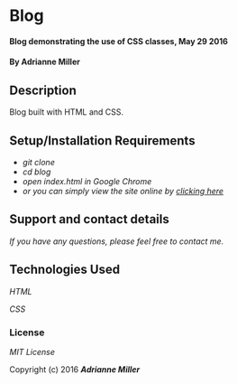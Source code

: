 # Blog

#### Blog demonstrating the use of CSS classes, May 29 2016

#### By Adrianne Miller

## Description

Blog built with HTML and CSS.

## Setup/Installation Requirements

* _git clone_
* _cd blog_
* _open index.html in Google Chrome_
* _or you can simply view the site online by [clicking here](http://adriannem.github.io/blog/)_


## Support and contact details

_If you have any questions, please feel free to contact me._

## Technologies Used

_HTML_

_CSS_

### License

*MIT License*

Copyright (c) 2016 **_Adrianne Miller_**